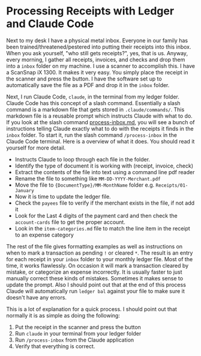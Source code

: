 # Processing Receipts with Ledger and Claude Code

Next to my desk I have a physical metal inbox. Everyone in our family has been trained/threatened/pestered into putting their receipts into this inbox. When you ask yourself, "who still gets receipts?", yes, that is us. Anyway, every morning, I gather all receipts, invoices, and checks and drop them into a `inbox` folder on my machine. I use a scanner to accomplish this. I have a ScanSnap iX 1300. It makes it very easy. You simply place the receipt in the scanner and press the button. I have the software set up to automatically save the file as a PDF and drop it in the `inbox` folder.

Next, I run Claude Code, `claude`, in the terminal from my ledger folder. Claude Code has this concept of a slash command. Essentially a slash command is a markdown file that gets stored in `.claude/commands/`. This markdown file is a reusable prompt which instructs Claude with what to do. If you look at the slash command [process-inbox.md](.claude/commands/process-inbox.md), you will see a bunch of instructions telling Claude exactly what to do with the receipts it finds in the `inbox` folder. To start it, run the slash command `/process-inbox` in the Claude Code terminal. Here is a overview of what it does. You should read it yourself for more detail.

- Instructs Claude to loop through each file in the folder.
- Identify the type of document it is working with (receipt, invoice, check)
- Extract the contents of the file into text using a command line pdf reader
- Rename the file to something like `MM-DD-YYYY-Merchant.pdf`
- Move the file to `{DocumentType}/MM-MonthName` folder e.g. `Receipts/01-January`
- Now it is time to update the ledger file.
- Check the `payees` file to verify if the merchant exists in the file, if not add it
- Look for the Last 4 digits of the payment card and then check the `account-cards` file to get the proper account.
- Look in the `item-categories.md` file to match the line item in the receipt to an expense category

The rest of the file gives formatting examples as well as instructions on when to mark a transaction as pending `!` or cleared `*`. The result is an entry for each receipt in your `inbox` folder to your monthly ledger file. Most of the time, it works flawlessly. On occasion it will mark a transaction cleared by mistake, or categorize an expense incorrectly. It is usually faster to just manually correct these kinds of mistakes. Sometimes it makes sense to update the prompt. Also I should point out that at the end of this process Claude will automatically run `ledger bal` against your file to make sure it doesn't have any errors.

This is a lot of explanation for a quick process. I should point out that normally it is as simple as doing the following:

1. Put the receipt in the scanner and press the button
2. Run `claude` in your terminal from your ledger folder
3. Run `/process-inbox` from the Claude application
4. Verify that everything is correct.
